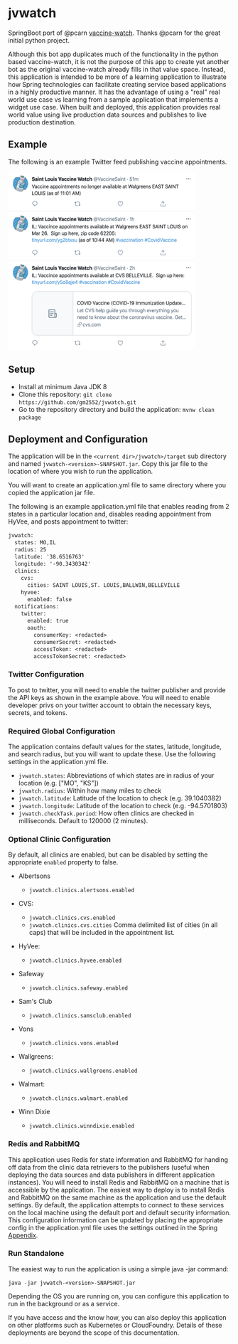 # jvwatch
SpringBoot port of @pcarn [vaccine-watch](https://github.com/pcarn/vaccine-watch). Thanks @pcarn for the great initial python project.

Although this bot app duplicates much of the functionality in the python based vaccine-watch, it is not 
the purpose of this app to create yet another bot as the original vaccine-watch already fills in that value 
space.  Instead, this application is intended to be more of a learning application to illustrate 
how Spring technologies can facilitate creating service based applications in a highly productive manner.  It
has the advantage of using a "real" real world use case vs learning from a sample application that implements a
widget use case.  When built and deployed, this application provides real world value using live production data sources
and publishes to live production destination.

## Example

The following is an example Twitter feed publishing vaccine appointments.

<img src="assets/twitter.png" width=420 height=400>

## Setup

* Install at minimum Java JDK 8
* Clone this repository: `git clone https://github.com/gm2552/jvwatch.git`
* Go to the repository directory and build the application: `mvnw clean package`

## Deployment and Configuration

The application will be in the `<current dir>/jvwatch>/target` sub directory and named `jvwatch-<version>-SNAPSHOT.jar`.  Copy
this jar file to the location of where you wish to run the application.

You will want to create an application.yml file to same directory where you copied the application jar file.

The following is an example application.yml file that enables reading from 2 states in a particular location
and, disables reading appointment from HyVee, and posts appointment to twitter:
```
jvwatch:
  states: MO,IL
  radius: 25
  latitude: '38.6516763'
  longitude: '-90.3430342'
  clinics:
    cvs:
      cities: SAINT LOUIS,ST. LOUIS,BALLWIN,BELLEVILLE  
    hyvee:
      enabled: false
  notifications:
    twitter:
      enabled: true
      oauth:
        consumerKey: <redacted>
        consumerSecret: <redacted>
        accessToken: <redacted>
        accessTokenSecret: <redacted>
```

### Twitter Configuration

To post to twitter, you will need to enable the twitter publisher and provide the API keys as shown in the example above.  You will need
to enable developer privs on your twitter account to obtain the necessary keys, secrets, and tokens.

### Required Global Configuration

The application contains default values for the states, latitude, longitude, and search radius, but you will want to update these.  Use the following settings
in the application.yml file.

* `jvwatch.states`: Abbreviations of which states are in radius of your location (e.g. ["MO", "KS"])
* `jvwatch.radius`: Within how many miles to check
* `jvwatch.latitude`: Latitude of the location to check (e.g. 39.1040382)
* `jvwatch.longitude`: Latitude of the location to check (e.g. -94.5701803)
* `jvwatch.checkTask.period`:  How often clinics are checked in milliseconds.  Default to 120000 (2 minutes).

### Optional Clinic Configuration

By default, all clinics are enabled, but can be disabled by setting the appropriate `enabled` property to false.

- Albertsons
  - `jvwatch.clinics.alertsons.enabled` 
- CVS: 
  - `jvwatch.clinics.cvs.enabled` 
  - `jvwatch.clinics.cvs.cities` Comma delimited list of cities (in all caps) that will be included in the appointment list.  

- HyVee:
  - `jvwatch.clinics.hyvee.enabled`
- Safeway
  - `jvwatch.clinics.safeway.enabled`  
- Sam's Club
  - `jvwatch.clinics.samsclub.enabled`   
- Vons
  - `jvwatch.clinics.vons.enabled`
- Wallgreens:
  - `jvwatch.clinics.wallgreens.enabled`
- Walmart:
  - `jvwatch.clinics.walmart.enabled` 
- Winn Dixie
  - `jvwatch.clinics.winndixie.enabled`     

  
### Redis and RabbitMQ

This application uses Redis for state information and RabbitMQ for handing off data from the clinic data retrievers to the publishers
(useful when deploying the data sources and data publishers in different application instances).  You will need to install Redis and RabbitMQ
on a machine that is accessible by the application.  The easiest way to deploy is to install Redis and RabbitMQ on the same machine as the 
application and use the default settings.  By default, the application attempts to connect to these services on the local machine using the default
port and default security information.  This configuration information can be updated by placing the appropriate config in the application.yml file 
uses the settings outlined in the Spring [Appendix](https://docs.spring.io/spring-boot/docs/current/reference/html/appendix-application-properties.html).

### Run Standalone

The easiest way to run the application is using a simple java -jar command:

```
java -jar jvwatch-<version>-SNAPSHOT.jar
```

Depending the OS you are running on, you can configure this application to run in the background or as a service.

If you have access and the know how, you can also deploy this application on other platforms such as Kubernetes or CloudFoundry.  Details
of these deployments are beyond the scope of this documentation.